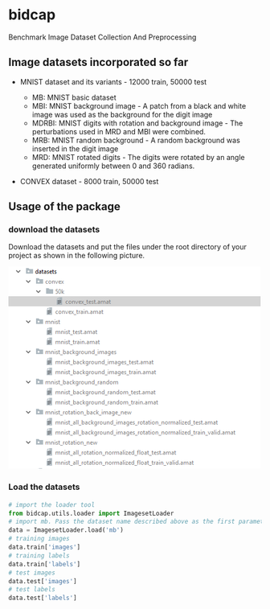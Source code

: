 # bidcap
Benchmark Image Dataset Collection And Preprocessing

## Image datasets incorporated so far

* MNIST dataset and its variants - 12000 train, 50000 test
    * MB: MNIST basic dataset
    * MBI: MNIST background image - A patch from a black and white image was used as the background for the digit image
    * MDRBI: MNIST digits with rotation and background image - The perturbations used in MRD and MBI were combined.
    * MRB: MNIST random background - A random background was inserted in the digit image
    * MRD: MNIST rotated digits - The digits were rotated by an angle generated uniformly between 0 and 360 radians.
    
* CONVEX dataset - 8000 train, 50000 test

## Usage of the package

### download the datasets

Download the datasets and put the files under the root directory of your project as shown in the following picture. 

![dataset folder structure](https://github.com/wwwbbb8510/bidcap/blob/master/dataset_file_structure.PNG "Datasets file structure")

### Load the datasets
```python
# import the loader tool
from bidcap.utils.loader import ImagesetLoader
# import mb. Pass the dataset name described above as the first parameter
data = ImagesetLoader.load('mb')
# training images
data.train['images']
# training labels
data.train['labels']
# test images
data.test['images']
# test labels
data.test['labels']
```
